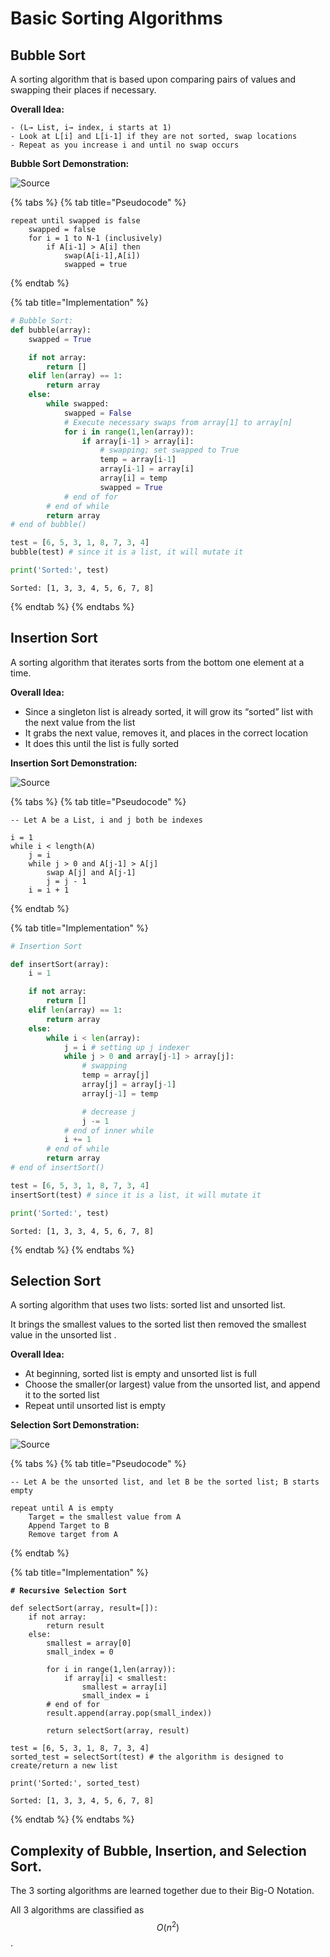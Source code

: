 # Basic Sorting Algorithms

## Bubble Sort <a href="#bubble-sort" id="bubble-sort"></a>

A sorting algorithm that is based upon comparing pairs of values and swapping their places if necessary.

**Overall Idea:**

```
- (L→ List, i→ index, i starts at 1)    
- Look at L[i] and L[i-1] if they are not sorted, swap locations
- Repeat as you increase i and until no swap occurs
```

**Bubble Sort Demonstration:**

![Source](https://mrparkonline.github.io/figures/bubble.gif)

{% tabs %}
{% tab title="Pseudocode" %}
```
repeat until swapped is false
	swapped = false
	for i = 1 to N-1 (inclusively)
		if A[i-1] > A[i] then
			swap(A[i-1],A[i])
			swapped = true
```
{% endtab %}

{% tab title="Implementation" %}
```python
# Bubble Sort:
def bubble(array):
    swapped = True

    if not array:
        return []
    elif len(array) == 1:
        return array
    else:
        while swapped:
            swapped = False
            # Execute necessary swaps from array[1] to array[n]
            for i in range(1,len(array)):
                if array[i-1] > array[i]:
                    # swapping; set swapped to True
                    temp = array[i-1]
                    array[i-1] = array[i]
                    array[i] = temp
                    swapped = True
            # end of for
        # end of while
        return array
# end of bubble()

test = [6, 5, 3, 1, 8, 7, 3, 4]
bubble(test) # since it is a list, it will mutate it

print('Sorted:', test)
```

```
Sorted: [1, 3, 3, 4, 5, 6, 7, 8]
```
{% endtab %}
{% endtabs %}

## Insertion Sort <a href="#insertion-sort" id="insertion-sort"></a>

A sorting algorithm that iterates sorts from the bottom one element at a time.

**Overall Idea:**

* Since a singleton list is already sorted, it will grow its “sorted” list with the next value from the list
* It grabs the next value, removes it, and places in the correct location
* It does this until the list is fully sorted

**Insertion Sort Demonstration:**

![Source](https://mrparkonline.github.io/figures/insert.gif)

{% tabs %}
{% tab title="Pseudocode" %}
```
-- Let A be a List, i and j both be indexes

i = 1
while i < length(A)
	j = i
	while j > 0 and A[j-1] > A[j]
		swap A[j] and A[j-1]
		j = j - 1
	i = i + 1
```
{% endtab %}

{% tab title="Implementation" %}
```python
# Insertion Sort

def insertSort(array):
    i = 1

    if not array:
        return []
    elif len(array) == 1:
        return array
    else:
        while i < len(array):
            j = i # setting up j indexer
            while j > 0 and array[j-1] > array[j]:
                # swapping
                temp = array[j]
                array[j] = array[j-1]
                array[j-1] = temp

                # decrease j
                j -= 1
            # end of inner while
            i += 1
        # end of while
        return array
# end of insertSort()

test = [6, 5, 3, 1, 8, 7, 3, 4]
insertSort(test) # since it is a list, it will mutate it

print('Sorted:', test)
```

```
Sorted: [1, 3, 3, 4, 5, 6, 7, 8]
```
{% endtab %}
{% endtabs %}

## Selection Sort <a href="#selection-sort" id="selection-sort"></a>

A sorting algorithm that uses two lists: sorted list and unsorted list.

It brings the smallest values to the sorted list then removed the smallest value in the unsorted list .

**Overall Idea:**

* At beginning, sorted list is empty and unsorted list is full
* Choose the smaller(or largest) value from the unsorted list, and append it to the sorted list
* Repeat until unsorted list is empty

**Selection Sort Demonstration:**

![Source](https://mrparkonline.github.io/figures/select.gif)

{% tabs %}
{% tab title="Pseudocode" %}
```
-- Let A be the unsorted list, and let B be the sorted list; B starts empty

repeat until A is empty
    Target = the smallest value from A
    Append Target to B
    Remove target from A
```
{% endtab %}

{% tab title="Implementation" %}
<pre class="language-python"><code class="lang-python"><strong># Recursive Selection Sort
</strong>
def selectSort(array, result=[]):
    if not array:
        return result
    else:
        smallest = array[0]
        small_index = 0

        for i in range(1,len(array)):
            if array[i] &#x3C; smallest:
                smallest = array[i]
                small_index = i
        # end of for
        result.append(array.pop(small_index))

        return selectSort(array, result)

test = [6, 5, 3, 1, 8, 7, 3, 4]
sorted_test = selectSort(test) # the algorithm is designed to create/return a new list

print('Sorted:', sorted_test)
</code></pre>

```
Sorted: [1, 3, 3, 4, 5, 6, 7, 8]
```
{% endtab %}
{% endtabs %}

## Complexity of Bubble, Insertion, and Selection Sort. <a href="#complexity-of-bubble-insertion-and-selection-sort" id="complexity-of-bubble-insertion-and-selection-sort"></a>

The 3 sorting algorithms are learned together due to their Big-O Notation.

All 3 algorithms are classified as $$O(n^2)$$.

